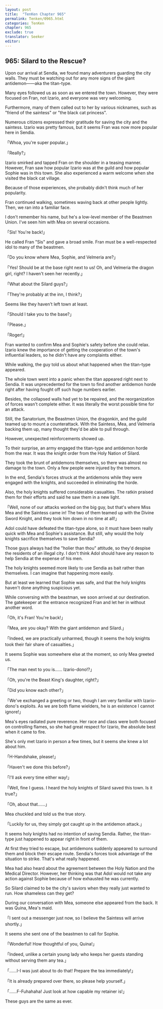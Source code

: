 ```yaml
---
layout: post
title:  "TenKen Chapter 965"
permalink: Tenken/0965.html
categories: TenKen
chapter: 965
exclude: true
translator: Seeker
editor: 
---
```

<h2>965: Silard to the Rescue?</h2>

Upon our arrival at Sendia, we found many adventurers guarding the city walls. They must be watching out for any more signs of the giant antidemon――aka the titan-type.

Many eyes followed us as soon as we entered the town. However, they were focused on Fran, not Izario, and everyone was very welcoming.

Furthermore, many of them called out to her by various nicknames, such as "friend of the saintess" or "the black cat princess".

Numerous citizens expressed their gratitude for saving the city and the saintess. Izario was pretty famous, but it seems Fran was now more popular here in Sendia.

「Whoa, you're super popular.」

「Really?」

Izario smirked and tapped Fran on the shoulder in a teasing manner. However, Fran saw how popular Izario was at the guild and how popular Sophie was in this town. She also experienced a warm welcome when she visited the black cat village.

Because of those experiences, she probably didn't think much of her popularity.

Fran continued walking, sometimes waving back at other people lightly. Then, we ran into a familiar face.

I don't remember his name, but he's a low-level member of the Beastmen Union. I've seen him with Mea on several occasions.

「Sis! You're back!」

He called Fran "Sis" and gave a broad smile. Fran must be a well-respected idol to many of the beastmen.

「Do you know where Mea, Sophie, and Velmeria are?」

「Yes! Should be at the base right next to us! Oh, and Velmeria the dragon girl, right? I haven't seen her recently.」

「What about the Silard guys?」

「They're probably at the inn, I think?」

Seems like they haven't left town at least.

「Should I take you to the base?」

「Please.」

「Roger!」

Fran wanted to confirm Mea and Sophie's safety before she could relax. Izario knew the importance of getting the cooperation of the town's influential leaders, so he didn't have any complaints either.

While walking, the guy told us about what happened when the titan-type appeared.

The whole town went into a panic when the titan appeared right next to Sendia. It was unprecedented for the town to find another antidemon horde right after having fought off such huge numbers earlier.

Besides, the collapsed walls had yet to be repaired, and the reorganization of forces wasn't complete either. It was literally the worst possible time for an attack.

Still, the Sanatorium, the Beastmen Union, the dragonkin, and the guild teamed up to mount a counterattack. With the Saintess, Mea, and Velmeria backing them up, many thought they'd be able to pull through.

However, unexpected reinforcements showed up.

To their surprise, an army engaged the titan-type and antidemon horde from the rear. It was the knight order from the Holy Nation of Silard.

They took the brunt of antidemons themselves, so there was almost no damage to the town. Only a few people were injured by the tremors.

In the end, Sendia's forces struck at the antidemons while they were engaged with the knights, and succeeded in eliminating the horde.

Also, the holy knights suffered considerable casualties. The ratkin praised them for their efforts and said he saw them in a new light.

「Well, none of our attacks worked on the big guy, but that's where Miss Mea and the Saintess came in! The two of them teamed up with the Divine Sword Knight, and they took him down in no time at all!」

Adol could have defeated the titan-type alone, so it must have been really quick with Mea and Sophie's assistance. But still, why would the holy knights sacrifice themselves to save Sendia?

Those guys always had the "holier than thou" attitude, so they'd despise the residents of an illegal city. I don't think Adol should have any reason to help Sendia at the expense of his men.

The holy knights seemed more likely to use Sendia as bait rather than themselves. I can imagine that happening more easily.

But at least we learned that Sophie was safe, and that the holy knights haven't done anything suspicious yet.

While conversing with the beastman, we soon arrived at our destination. The gatekeeper at the entrance recognized Fran and let her in without another word.

「Oh, it's Fran! You're back!」

「Mea, are you okay? With the giant antidemon and Silard.」

「Indeed, we are practically unharmed, though it seems the holy knights took their fair share of casualties.」

It seems Sophie was somewhere else at the moment, so only Mea greeted us.

「The man next to you is…… Izario-dono!?」

「Oh, you're the Beast King's daughter, right?」

「Did you know each other?」

「We've exchanged a greeting or two, though I am very familiar with Izario-dono's exploits. As we are both flame wielders, he is an existence I cannot ignore!」

Mea's eyes radiated pure reverence. Her race and class were both focused on controlling flames, so she had great respect for Izario, the absolute best when it came to fire.

She's only met Izario in person a few times, but it seems she knew a lot about him.

「H-Handshake, please!」

「Haven't we done this before?」

「I'll ask every time either way!」

「Well, fine I guess. I heard the holy knights of Silard saved this town. Is it true?」

「Oh, about that……」

Mea chuckled and told us the true story.

「Luckily for us, they simply got caught up in the antidemon attack.」

It seems holy knights had no intention of saving Sendia. Rather, the titan-type just happened to appear right in front of them.

At first they tried to escape, but antidemons suddenly appeared to surround them and block their escape route. Sendia's forces took advantage of the situation to strike. That's what really happened.

Mea had also heard about the agreement between the Holy Nation and the Medical Director. However, her thinking was that Adol would not take any action against Sophie because of how exhausted he was currently.

So Silard claimed to be the city's saviors when they really just wanted to run. How shameless can they get?

During our conversation with Mea, someone else appeared from the back. It was Quina, Mea's maid.

「I sent out a messenger just now, so I believe the Saintess will arrive shortly.」

It seems she sent one of the beastmen to call for Sophie.

「Wonderful! How thoughtful of you, Quina!」

「Indeed, unlike a certain young lady who keeps her guests standing without serving them any tea.」

「……I-I was just about to do that! Prepare the tea immediately!」

「It is already prepared over there, so please help yourself.」

「……F-Fuhahaha! Just look at how capable my retainer is!」

These guys are the same as ever.




